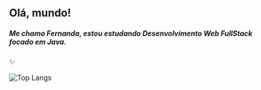 ## Olá, mundo!

##### Me chamo Fernanda, estou estudando Desenvolvimento Web FullStack focado em Java. 

✨

![Top Langs](https://github-readme-stats.vercel.app/api/top-langs/?username=azfernanda&theme=tokyonight)

